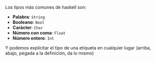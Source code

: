 Los tipos más comunes de haskell son:

* **Palabra**: `String`
* **Booleano**: `Bool`
* **Carácter**: `Char`
* **Número con coma**: `Float`
* **Número entero**: `Int`

Y podemos explicitar el tipo de una etiqueta en cualquier lugar (arriba, abajo, pegada a la definición, da lo mismo)